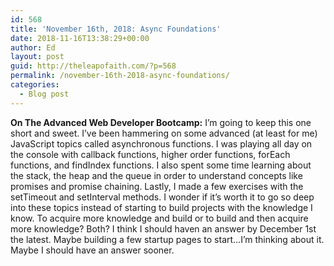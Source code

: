 ```yaml
---
id: 568
title: 'November 16th, 2018: Async Foundations'
date: 2018-11-16T13:38:29+00:00
author: Ed
layout: post
guid: http://theleapofaith.com/?p=568
permalink: /november-16th-2018-async-foundations/
categories:
  - Blog post
---
```

**On The Advanced Web Developer Bootcamp:** I’m going to keep this one short and sweet. I’ve been hammering on some advanced (at least for me) JavaScript topics called asynchronous functions. I was playing all day on the console with callback functions, higher order functions, forEach functions, and findIndex functions. I also spent some time learning about the stack, the heap and the queue in order to understand concepts like promises and promise chaining. Lastly, I made a few exercises with the setTimeout and setInterval methods. I wonder if it’s worth it to go so deep into these topics instead of starting to build projects with the knowledge I know. To acquire more knowledge and build or to build and then acquire more knowledge? Both? I think I should haven an answer by December 1st the latest. Maybe building a few startup pages to start…I’m thinking about it. Maybe I should have an answer sooner.